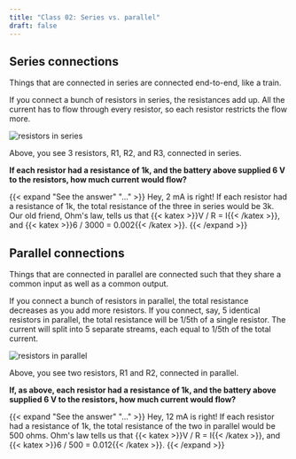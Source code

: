 ```yaml
---
title: "Class 02: Series vs. parallel"
draft: false
---
```


## Series connections

Things that are connected in series are connected end-to-end, like a train.

If you connect a bunch of resistors in series, the resistances add up. All the current has to flow through every resistor, so each resistor restricts the flow more.

![resistors in series](/img/resistors-in-series.png)

Above, you see 3 resistors, R1, R2, and R3, connected in series.

**If each resistor had a resistance of 1k, and the battery above supplied 6 V to the resistors, how much current would flow?**

{{< expand "See the answer" "..." >}} Hey, 2 mA is right! If each resistor had a resistance of 1k, the total resistance of the three in series would be 3k. Our old friend, Ohm's law, tells us that {{< katex >}}V / R = I{{< /katex >}}, and {{< katex >}}6 / 3000 = 0.002{{< /katex >}}. {{< /expand >}}

## Parallel connections

Things that are connected in parallel are connected such that they share a common input as well as a common output.

If you connect a bunch of resistors in parallel, the total resistance decreases as you add more resistors. If you connect, say, 5 identical resistors in parallel, the total resistance will be 1/5th of a single resistor. The current will split into 5 separate streams, each equal to 1/5th of the total current.

![resistors in parallel](/img/resistors-in-parallel.png)

Above, you see two resistors, R1 and R2, connected in parallel.

**If, as above, each resistor had a resistance of 1k, and the battery above supplied 6 V to the resistors, how much current would flow?**

{{< expand "See the answer" "..." >}} Hey, 12 mA is right! If each resistor had a resistance of 1k, the total resistance of the two in parallel would be 500 ohms. Ohm's law tells us that {{< katex >}}V / R = I{{< /katex >}}, and {{< katex >}}6 / 500 = 0.012{{< /katex >}}. {{< /expand >}}
